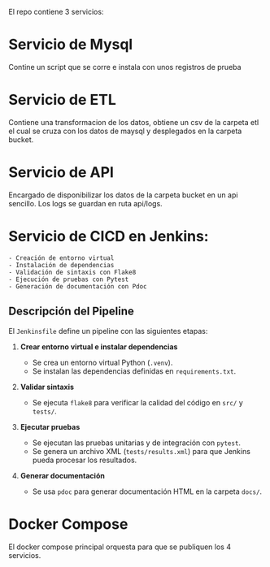 El repo contiene 3 servicios:

# Servicio de Mysql
Contine un script que se corre e instala con unos registros de prueba
# Servicio de ETL
Contiene una transformacion de los datos, obtiene un csv de la carpeta etl el cual se cruza con los datos de maysql y desplegados en la carpeta bucket.
# Servicio de API
Encargado de disponibilizar los datos de la carpeta bucket en un api sencillo. Los logs se guardan en ruta api/logs.
# Servicio de CICD en Jenkins: 
    - Creación de entorno virtual
    - Instalación de dependencias
    - Validación de sintaxis con Flake8
    - Ejecución de pruebas con Pytest
    - Generación de documentación con Pdoc 
## Descripción del Pipeline

El `Jenkinsfile` define un pipeline con las siguientes etapas:

1. **Crear entorno virtual e instalar dependencias**
   - Se crea un entorno virtual Python (`.venv`).
   - Se instalan las dependencias definidas en `requirements.txt`.

2. **Validar sintaxis**
   - Se ejecuta `flake8` para verificar la calidad del código en `src/` y `tests/`.

3. **Ejecutar pruebas**
   - Se ejecutan las pruebas unitarias y de integración con `pytest`.
   - Se genera un archivo XML (`tests/results.xml`) para que Jenkins pueda procesar los resultados.

4. **Generar documentación**
   - Se usa `pdoc` para generar documentación HTML en la carpeta `docs/`.

# Docker Compose 

El docker compose principal orquesta para que se publiquen los 4 servicios.